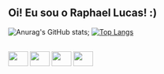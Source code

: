## Oi! Eu sou o Raphael Lucas! :)


![Anurag's GitHub stats](https://github-readme-stats.vercel.app/api?username=raphaellmp&&count_private=true&show_icons=true&theme=dark);
[![Top Langs](https://github-readme-stats.vercel.app/api/top-langs/?username=raphaellmp)](https://github.com/anuraghazra/github-readme-stats)


<div style="display: inline_block"><br>
 <img align="center alt="Rapha-HTML" height="30" width="40" src="https://cdn.jsdelivr.net/gh/devicons/devicon/icons/html5/html5-original.svg">
 <img align="center alt="Rapha-CSS" height="30" width="40" src="https://cdn.jsdelivr.net/gh/devicons/devicon/icons/css3/css3-original.svg">
 <img align="center alt="Rapha-JS" height="30" width="40" src="https://cdn.jsdelivr.net/gh/devicons/devicon/icons/javascript/javascript-original.svg">
 <img align="center alt="Rapha-Puthon" height="30" width="40" src="https://cdn.jsdelivr.net/gh/devicons/devicon/icons/dart/dart-original.svg">            
</div>

##


 
